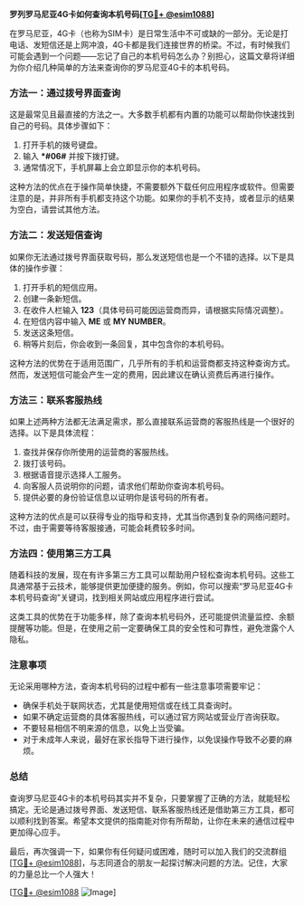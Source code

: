 **罗列罗马尼亚4G卡如何查询本机号码[[TG💪+ @esim1088](https://t.me/s/esim1088)]**

在罗马尼亚，4G卡（也称为SIM卡）是日常生活中不可或缺的一部分。无论是打电话、发短信还是上网冲浪，4G卡都是我们连接世界的桥梁。不过，有时候我们可能会遇到一个问题——忘记了自己的本机号码怎么办？别担心，这篇文章将详细为你介绍几种简单的方法来查询你的罗马尼亚4G卡的本机号码。

### 方法一：通过拨号界面查询

这是最常见且最直接的方法之一。大多数手机都有内置的功能可以帮助你快速找到自己的号码。具体步骤如下：

1. 打开手机的拨号键盘。
2. 输入 **\*#06#** 并按下拨打键。
3. 通常情况下，手机屏幕上会立即显示你的本机号码。

这种方法的优点在于操作简单快捷，不需要额外下载任何应用程序或软件。但需要注意的是，并非所有手机都支持这个功能。如果你的手机不支持，或者显示的结果为空白，请尝试其他方法。

### 方法二：发送短信查询

如果你无法通过拨号界面获取号码，那么发送短信也是一个不错的选择。以下是具体的操作步骤：

1. 打开手机的短信应用。
2. 创建一条新短信。
3. 在收件人栏输入 **123**（具体号码可能因运营商而异，请根据实际情况调整）。
4. 在短信内容中输入 **ME** 或 **MY NUMBER**。
5. 发送这条短信。
6. 稍等片刻后，你会收到一条回复，其中包含你的本机号码。

这种方法的优势在于适用范围广，几乎所有的手机和运营商都支持这种查询方式。然而，发送短信可能会产生一定的费用，因此建议在确认资费后再进行操作。

### 方法三：联系客服热线

如果上述两种方法都无法满足需求，那么直接联系运营商的客服热线是一个很好的选择。以下是具体流程：

1. 查找并保存你所使用的运营商的客服热线。
2. 拨打该号码。
3. 根据语音提示选择人工服务。
4. 向客服人员说明你的问题，请求他们帮助你查询本机号码。
5. 提供必要的身份验证信息以证明你是该号码的所有者。

这种方法的优点是可以获得专业的指导和支持，尤其当你遇到复杂的网络问题时。不过，由于需要等待客服接通，可能会耗费较多时间。

### 方法四：使用第三方工具

随着科技的发展，现在有许多第三方工具可以帮助用户轻松查询本机号码。这些工具通常基于云技术，能够提供更加便捷的服务。例如，你可以搜索“罗马尼亚4G卡本机号码查询”关键词，找到相关网站或应用程序进行尝试。

这类工具的优势在于功能多样，除了查询本机号码外，还可能提供流量监控、余额提醒等功能。但是，在使用之前一定要确保工具的安全性和可靠性，避免泄露个人隐私。

### 注意事项

无论采用哪种方法，查询本机号码的过程中都有一些注意事项需要牢记：

- 确保手机处于联网状态，尤其是使用短信或在线工具查询时。
- 如果不确定运营商的具体客服热线，可以通过官方网站或营业厅咨询获取。
- 不要轻易相信不明来源的信息，以免上当受骗。
- 对于未成年人来说，最好在家长指导下进行操作，以免误操作导致不必要的麻烦。

### 总结

查询罗马尼亚4G卡的本机号码其实并不复杂，只要掌握了正确的方法，就能轻松搞定。无论是通过拨号界面、发送短信、联系客服热线还是借助第三方工具，都可以顺利找到答案。希望本文提供的指南能对你有所帮助，让你在未来的通信过程中更加得心应手。

最后，再次强调一下，如果你有任何疑问或困难，随时可以加入我们的交流群组[[TG💪+ @esim1088](https://t.me/s/esim1088)]，与志同道合的朋友一起探讨解决问题的方法。记住，大家的力量总比一个人强大！

[[TG💪+ @esim1088](https://t.me/s/esim1088) ![Image](https://i.postimg.cc/4NQfJmqS/Snipaste-2025-05-13-00-14-12.png)]